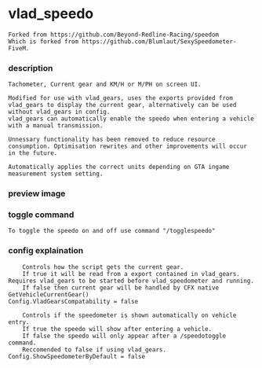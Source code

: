 # vlad_speedo
    Forked from https://github.com/Beyond-Redline-Racing/speedom
    Which is forked from https://github.com/Blumlaut/SexySpeedometer-FiveM.

### description
    Tachometer, Current gear and KM/H or M/PH on screen UI.
     
    Modified for use with vlad_gears, uses the exports provided from vlad_gears to display the current gear, alternatively can be used without vlad_gears in config.
    vlad_gears can automatically enable the speedo when entering a vehicle with a manual transmission.

    Unnessary functionality has been removed to reduce resource consumption. Optimisation rewrites and other improvements will occur in the future.

    Automatically applies the correct units depending on GTA ingame measurement system setting.

### preview image
    

### toggle command
    To toggle the speedo on and off use command "/togglespeedo"

### config explaination
        Controls how the script gets the current gear.
        If true it will be read from a export contained in vlad_gears. Requires vlad_gears to be started before vlad_speedometer and running.
        If false then current gear will be handled by CFX native GetVehicleCurrentGear()
    Config.VladGearsCompatability = false

        Controls if the speedometer is shown automatically on vehicle entry.
        If true the speedo will show after entering a vehicle.
        If false the speedo will only appear after a /speedotoggle command.
        Reccomended to false if using vlad_gears.
    Config.ShowSpeedometerByDefault = false

